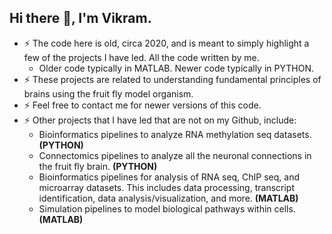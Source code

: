 ## Hi there 👋, I'm Vikram. 

- ⚡ The code here is old, circa 2020, and is meant to simply highlight a few of the projects I have led. All the code written by me.
  - Older code typically in MATLAB. Newer code typically in PYTHON.
- ⚡ These projects are related to understanding fundamental principles of brains using the fruit fly model organism.
- ⚡ Feel free to contact me for newer versions of this code.
- ⚡ Other projects that I have led that are not on my Github, include:
  - Bioinformatics pipelines to analyze RNA methylation seq datasets. **(PYTHON)**
  - Connectomics pipelines to analyze all the neuronal connections in the fruit fly brain. **(PYTHON)**
  - Bioinformatics pipelines for analysis of RNA seq, ChIP seq, and microarray datasets. This includes data processing, transcript identification, data analysis/visualization, and more. **(MATLAB)**
  - Simulation pipelines to model biological pathways within cells. **(MATLAB)**
  

<!--
**vikramvijayan/vikramvijayan** is a ✨ _special_ ✨ repository because its `README.md` (this file) appears on your GitHub profile.

Here are some ideas to get you started:

- 🔭 I’m currently working on ...
- 🌱 I’m currently learning ...
- 👯 I’m looking to collaborate on ...
- 🤔 I’m looking for help with ...

- 📫 How to reach me: ...
- 😄 Pronouns: ...
- ⚡ Fun fact: ...
-->
